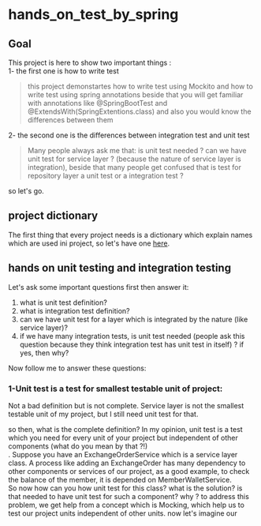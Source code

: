 # hands_on_test_by_spring

## Goal
This project is here to show two important things :<br> 
1- the first one is  how to write test<br>
> this project demonstartes how to write test using Mockito and how to write test using spring annotations
> beside that you will get familiar with annotations like @SpringBootTest and @ExtendsWith(SpringExtentions.class)  and also you would know the differences between them 


2- the second one is the differences between integration test and unit test<br> 
> Many people always ask me that: is unit test needed ? can we have unit test for service layer ? (because the nature of service layer is integration), beside that many people get confused that is test for repository layer a unit test or a integration test ? 

so let's go.<br>

## project dictionary
The first thing that every project needs is a dictionary which explain names which are used ini project, so let's have one <a href="[https://github.com/sajadShahsavari1377/hands_on_test_by_spring/data-dictionary.md](https://github.com/sajadShahsavari1377/hands_on_test_by_spring/blob/master/data-dictionary.md)">here</a>. <br>


## hands on unit testing and integration testing
Let's ask some important questions first then answer it: <br>
1. what is unit test definition?
2. what is integration test definition?
3. can we have unit test for a layer which is integrated by the nature (like service layer)?
4. if we have many integration tests, is unit test needed (people ask this question because they think integration test has unit test in itself) ? if yes, then why?

Now follow me to answer these questions:<br>
### 1-Unit test is a test for smallest testable unit of project:<br>
<p>
 Not a bad definition but is not complete. Service layer is not the smallest testable unit of my project,
 but I still need unit test for that.<br>

 so then, what is the complete definition? In my opinion, unit test is a test which you need for every unit of your project
 but independent of other components (what do you mean by that ?!)<br>.
 Suppose you have an ExchangeOrderService which is a service layer class.
 A process like adding an ExchangeOrder has many dependency to other components or services of our project, as a good example,
 to check the balance of the member, it is depended on MemberWalletService.<br>
 So now how can you how unit test for this class?
 what is the solution? is that needed to have unit test for such a component? why ?
 to address this problem, we get help from a concept which is Mocking, which help us to test our project units independent of other units.
 now let's imagine our 
 
</p>


